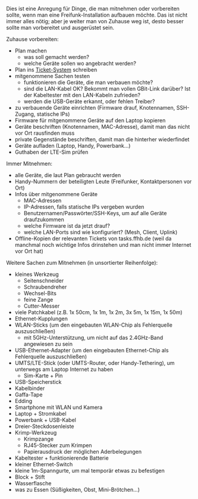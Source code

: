 Dies ist eine Anregung für Dinge, die man mitnehmen oder vorbereiten sollte, wenn man eine Freifunk-Installation aufbauen möchte. Das ist nicht immer alles nötig; aber je weiter man von Zuhause weg ist, desto besser sollte man vorbereitet und ausgerüstet sein.

Zuhause vorbereiten:
- Plan machen
  - was soll gemacht werden?
  - welche Geräte sollen wo angebracht werden?
- Plan ins [Ticket-System](https://tasks.ffhb.de) schreiben
- mitgenommene Sachen testen
  - funktionieren die Geräte, die man verbauen möchte?
  - sind die LAN-Kabel OK? Bekommt man vollen GBit-Link darüber? Ist der Kabeltester mit den LAN-Kabeln zufrieden?
  - werden die USB-Geräte erkannt, oder fehlen Treiber?
- zu verbauende Geräte einrichten (Firmware drauf, Knotennamen, SSH-Zugang, statische IPs)
- Firmware für mitgenommene Geräte auf den Laptop kopieren
- Geräte beschriften (Knotennamen, MAC-Adresse), damit man das nicht vor Ort rausfinden muss
- private Gegenstände beschriften, damit man die hinterher wiederfindet
- Geräte aufladen (Laptop, Handy, Powerbank...)
- Guthaben der LTE-Sim prüfen


Immer Mitnehmen:
- alle Geräte, die laut Plan gebraucht werden
- Handy-Nummern der beteiligten Leute (Freifunker, Kontaktpersonen vor Ort)
- Infos über mitgenommene Geräte
  - MAC-Adressen
  - IP-Adressen, falls statische IPs vergeben wurden
  - Benutzernamen/Passwörter/SSH-Keys, um auf alle Geräte draufzukommen
  - welche Firmware ist da jetzt drauf?
  - welche LAN-Ports sind wie konfiguriert? (Mesh, Client, Uplink)
- Offline-Kopien der relevanten Tickets von tasks.ffhb.de (weil da manchmal noch wichtige Infos drinstehen und man nicht immer Internet vor Ort hat)

Weitere Sachen zum Mitnehmen (in unsortierter Reihenfolge):
- kleines Werkzeug
  - Seitenschneider
  - Schraubendreher
  - Wechsel-Bits
  - feine Zange
  - Cutter-Messer
- viele Patchkabel (z.B. 1x 50cm, 1x 1m, 1x 2m, 3x 5m, 1x 15m, 1x 50m)
- Ethernet-Kupplungen
- WLAN-Sticks (um den eingebauten WLAN-Chip als Fehlerquelle auszuschließen)
  - mit 5GHz-Unterstützung, um nicht auf das 2.4GHz-Band angewiesen zu sein
- USB-Ethernet-Adapter (um den eingebauten Ethernet-Chip als Fehlerquelle auszuschließen)
- UMTS/LTE-Stick (oder UMTS-Router, oder Handy-Tethering), um unterwegs am Laptop Internet zu haben
  - Sim-Karte + Pin
- USB-Speicherstick
- Kabelbinder
- Gaffa-Tape
- Edding
- Smartphone mit WLAN und Kamera
- Laptop + Stromkabel
- Powerbank + USB-Kabel
- Dreier-Steckdosenleiste
- Krimp-Werkzeug
  - Krimpzange
  - RJ45-Stecker zum Krimpen
  - Papierausdruck der möglichen Aderbelegungen
- Kabeltester + funktionierende Batterie
- kleiner Ethernet-Switch
- kleine 1m-Spanngurte, um mal temporär etwas zu befestigen
- Block + Stift
- Wasserflasche
- was zu Essen (Süßigkeiten, Obst, Mini-Brötchen...)
